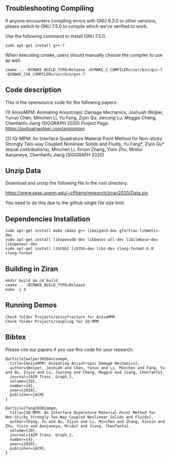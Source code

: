 ## Troubleshooting Compiling

If anyone encounters compiling errors with GNU 9.3.0 or other versions, please switch to GNU 7.5.0 to compile which we've verified to work.

Use the following command to install GNU 7.5.0.
```
sudo apt-get install g++-7
```

When executing cmake, users should manually choose the compiler to use as well.

```
cmake .. -DCMAKE_BUILD_TYPE=Release -DCMAKE_C_COMPILER=/usr/bin/gcc-7 -DCMAKE_CXX_COMPILER=/usr/bin/g++-7
```


## Code description 

This is the opensource code for the following papers:

(1) AnisoMPM: Animating Anisotropic Damage Mechanics, Joshuah Wolper, Yunuo Chen, Minchen Li, Yu Fang, Ziyin Qu, Jiecong Lu, Meggie Cheng, Chenfanfu Jiang (SIGGRAPH 2020)
Project Page: https://joshuahwolper.com/anisompm

(2) IQ-MPM: An Interface Quadrature Material Point Method for Non-sticky Strongly Two-way Coupled Nonlinear Solids and Fluids, Yu Fang*, Ziyin Qu* (equal contributions), Minchen Li, Xinxin Zhang, Yixin Zhu, Mridul Aanjaneya, Chenfanfu Jiang (SIGGRAPH 2020)

## Unzip Data

Download and unzip the following file in the root directory.

https://www.seas.upenn.edu/~cffjiang/research/ziran2020/Data.zip

You need to do this due to the github single file size limit.

## Dependencies Installation

    sudo apt-get install make cmake g++ libeigen3-dev gfortran libmetis-dev
    sudo apt-get install libopenvdb-dev libboost-all-dev libilmbase-dev libopenexr-dev
    sudo apt-get install libtbb2 libtbb-dev libz-dev clang-format-6.0 clang-format
   
## Building in Ziran

    mkdir build && cd build
    cmake .. -DCMAKE_BUILD_TYPE=Release
    make -j 4

## Running Demos

    Check folder Projects/anisofracture for AnisoMPM
    Check folder Projects/coupling for IQ-MPM

## Bibtex

Please cite our papers if you use this code for your research: 
```
@article{wolper2020anisompm,
  title={AnisoMPM: Animating Anisotropic Damage Mechanics},
  author={Wolper, Joshuah and Chen, Yunuo and Li, Minchen and Fang, Yu and Qu, Ziyin and Lu, Jiecong and Cheng, Meggie and Jiang, Chenfanfu},
  journal={ACM Trans. Graph.},
  volume={39},
  number={4},
  year={2020},
  publisher={ACM}
}
```
```
@article{fang2020iqmpm,
  title={IQ-MPM: An Interface Quadrature Material Point Method for Non-Sticky Strongly Two-Way Coupled Nonlinear Solids and Fluids},
  author={Fang, Yu and Qu, Ziyin and Li, Minchen and Zhang, Xinxin and Zhu, Yixin and Aanjaneya, Mridul and Jiang, Chenfanfu},
  volume={39},
  journal={ACM Trans. Graph.},
  number={4},
  year={2020},
  publisher={ACM},
}


```
